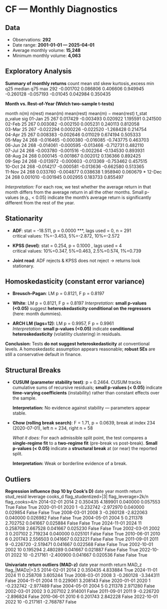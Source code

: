 # CF — Monthly Diagnostics

## Data

- Observations: **292**  
- Date range: **2001-01-01 — 2025-04-01**
- Average monthly volume: **15,248**  
- Minimum monthly volume: **4,063**


## Exploratory Analysis

**Summary of monthly returns**
 count      mean      std     skew  kurtosis_excess       min       q25   median      q75      max
   292 -0.001702 0.086806 0.406606         0.949945 -0.260128 -0.057193 -0.01045 0.042984 0.350435


**Month vs. Rest-of-Year (Welch two-sample t-tests)**

 month  n(m)  n(rest)   mean(m)  mean(rest)  mean(m) − mean(rest)    t_stat  p_value sig
01-Jan    25      267  0.017429   -0.003493              0.020922  1.195591 0.241500    
02-Feb    25      267  0.003082   -0.002150              0.005231  0.240113 0.812058    
03-Mar    25      267 -0.022294    0.000226             -0.022520 -1.268428 0.214754    
04-Apr    25      267  0.008383   -0.002646              0.011029  0.674194 0.505333    
05-May    24      268 -0.016465   -0.000380             -0.016085 -0.743775 0.463703    
06-Jun    24      268 -0.014061   -0.000595             -0.013466 -0.712731 0.482110    
07-Jul    24      268 -0.003780   -0.001516             -0.002264 -0.134530 0.893931    
08-Aug    24      268  0.000145   -0.001867              0.002012  0.136366 0.892425    
09-Sep    24      268 -0.013972   -0.000603             -0.013369 -0.753462 0.457515    
10-Oct    24      268 -0.014217   -0.000581             -0.013636 -0.662580 0.513365    
11-Nov    24      268  0.033760   -0.004877              0.038638  1.958940 0.060679   *
12-Dec    24      268  0.001010   -0.001945              0.002955  0.183733 0.855497    

_Interpretation:_ For each row, we test whether the average return in that month differs from the average return in all the other months. Small p-values (e.g., < 0.05) indicate the month’s average return is significantly different from the rest of the year.


## Stationarity

- **ADF**: stat = -18.511, p = 0.0000 ***, lags used = 0, n = 291  
  critical values: 1%=-3.453, 5%=-2.872, 10%=-2.572

- **KPSS (level)**: stat = 0.254, p = 0.1000 , lags used = 4  
  critical values: 10%=0.347, 5%=0.463, 2.5%=0.574, 1%=0.739

- **Joint read**: ADF rejects & KPSS does not reject → returns look stationary.


## Homoskedasticity (constant error variance)

- **Breusch–Pagan**: LM p = 0.8121, F p = 0.8197  
- **White**: LM p = 0.8121, F p = 0.8197
  *Interpretation:* **small p-values (<0.05)** suggest **heteroskedasticity conditional on the regressors** (here: month dummies).

- **ARCH LM (lags=12)**: LM p = 0.9957, F p = 0.9961  
  *Interpretation:* **small p-values (<0.05)** indicate **conditional heteroskedasticity** (volatility clustering) in residuals.

**Conclusion:** Tests **do not suggest heteroskedasticity** at conventional levels. A homoskedastic assumption appears reasonable; **robust SEs** are still a conservative default in finance.


## Structural Breaks

- **CUSUM (parameter stability test)**: p = 0.2464. CUSUM tracks cumulative sums of recursive residuals; **small p-values (< 0.05)** indicate **time-varying coefficients** (instability) rather than constant effects over the sample.

  **Interpretation:** No evidence against stability — parameters appear stable.

- **Chow (rolling break search)**: F = 1.71, p = 0.0639, break at index 234 (2020-07-01), left n = 234, right n = 58

  *What it does:* For each admissible split point, the test compares a **single-regime fit** to a **two-regime fit** (pre-break vs post-break). **Small p-values (< 0.05)** indicate a **structural break** at (or near) the reported split.

  **Interpretation:** Weak or borderline evidence of a break.


## Outliers

**Regression influence (top 10 by Cook’s D)**
      date  year  month    return  stud_resid  leverage  cooks_d  flag_studentized>|3|  flag_leverage>2k/n  flag_cooks>4/n
2014-02-01  2014      2  0.350435    4.189901  0.040000 0.057553                  True               False            True
2020-01-01  2020      1 -0.232742   -2.972970  0.040000 0.029854                 False               False            True
2008-03-01  2008      3 -0.260128   -2.822063  0.040000 0.026982                 False               False            True
2004-05-01  2004      5  0.211378    2.702752  0.041667 0.025884                 False               False            True
2024-11-01  2024     11  0.258708    2.667528  0.041667 0.025230                 False               False            True
2002-03-01  2002      3  0.207102    2.719234  0.040000 0.025101                 False               False            True
2010-06-01  2010      6  0.201743    2.556503  0.041667 0.023221                 False               False            True
2011-09-01  2011      9 -0.226720   -2.519471  0.041667 0.022568                 False               False            True
2002-10-01  2002     10  0.195294    2.480289  0.041667 0.021887                 False               False            True
2022-10-01  2022     10 -0.217161   -2.400900  0.041667 0.020536                 False               False            True


**Univariate return outliers (MAD-z)**
      date  year  month    return     MAD_z  flag_|MADz|>3.5
2014-02-01  2014      2  0.350435  4.833884             True
2024-11-01  2024     11  0.258708  3.605244             True
2008-03-01  2008      3 -0.260128 -3.344311            False
2004-11-01  2004     11  0.229061  3.208143            False
2020-01-01  2020      1 -0.232742 -2.977489            False
2004-05-01  2004      5  0.211378  2.971280            False
2002-03-01  2002      3  0.207102  2.914001            False
2011-09-01  2011      9 -0.226720 -2.896824            False
2010-06-01  2010      6  0.201743  2.842228            False
2022-10-01  2022     10 -0.217161 -2.768787            False
